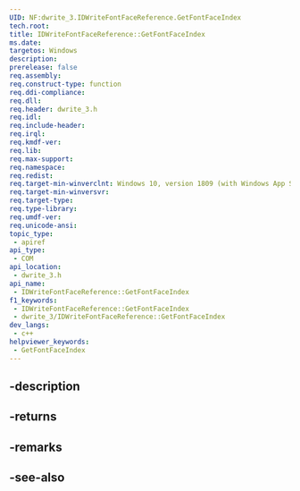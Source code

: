 ```yaml
---
UID: NF:dwrite_3.IDWriteFontFaceReference.GetFontFaceIndex
tech.root: 
title: IDWriteFontFaceReference::GetFontFaceIndex
ms.date: 
targetos: Windows
description: 
prerelease: false
req.assembly: 
req.construct-type: function
req.ddi-compliance: 
req.dll: 
req.header: dwrite_3.h
req.idl: 
req.include-header: 
req.irql: 
req.kmdf-ver: 
req.lib: 
req.max-support: 
req.namespace: 
req.redist: 
req.target-min-winverclnt: Windows 10, version 1809 (with Windows App SDK 0.5 or later)
req.target-min-winversvr: 
req.target-type: 
req.type-library: 
req.umdf-ver: 
req.unicode-ansi: 
topic_type:
 - apiref
api_type:
 - COM
api_location:
 - dwrite_3.h
api_name:
 - IDWriteFontFaceReference::GetFontFaceIndex
f1_keywords:
 - IDWriteFontFaceReference::GetFontFaceIndex
 - dwrite_3/IDWriteFontFaceReference::GetFontFaceIndex
dev_langs:
 - c++
helpviewer_keywords:
 - GetFontFaceIndex
---
```


## -description

## -returns

## -remarks

## -see-also

